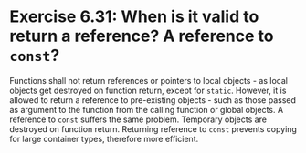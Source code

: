 # Exercise 6.31: When is it valid to return a reference? A reference to `const`?

Functions shall not return references or pointers to local objects - as local objects get destroyed on function return, except for `static`. However, it is allowed to return a reference to pre-existing objects - such as those passed as argument to the function from the calling function or global objects. A reference to `const` suffers the same problem. Temporary objects are destroyed on function return. Returning reference to `const` prevents copying for large container types, therefore more efficient.
